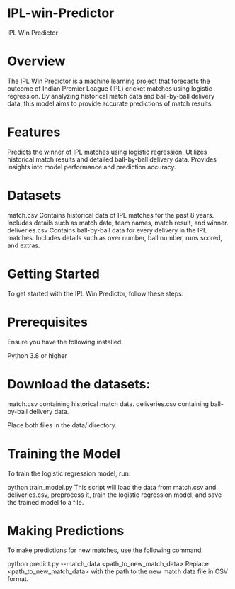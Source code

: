 # IPL-win-Predictor
IPL Win Predictor
# Overview
The IPL Win Predictor is a machine learning project that forecasts the outcome of Indian Premier League (IPL) cricket matches using logistic regression. By analyzing historical match data and ball-by-ball delivery data, this model aims to provide accurate predictions of match results.

# Features
Predicts the winner of IPL matches using logistic regression.
Utilizes historical match results and detailed ball-by-ball delivery data.
Provides insights into model performance and prediction accuracy.

# Datasets
match.csv
  Contains historical data of IPL matches for the past 8 years.
  Includes details such as match date, team names, match result, and winner.
deliveries.csv
  Contains ball-by-ball data for every delivery in the IPL matches.
  Includes details such as over number, ball number, runs scored, and extras.
  
# Getting Started
To get started with the IPL Win Predictor, follow these steps:

# Prerequisites
Ensure you have the following installed:

  Python 3.8 or higher

# Download the datasets:

match.csv containing historical match data.
deliveries.csv containing ball-by-ball delivery data.

Place both files in the data/ directory.

# Training the Model
To train the logistic regression model, run:

python train_model.py
This script will load the data from match.csv and deliveries.csv, preprocess it, train the logistic regression model, and save the trained model to a file.

# Making Predictions
To make predictions for new matches, use the following command:

python predict.py --match_data <path_to_new_match_data>
Replace <path_to_new_match_data> with the path to the new match data file in CSV format.
